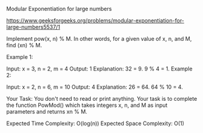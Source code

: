 Modular Exponentiation for large numbers


https://www.geeksforgeeks.org/problems/modular-exponentiation-for-large-numbers5537/1


Implement pow(x, n) % M.
In other words, for a given value of x, n, and M, find  (xn) % M.
 

Example 1:

Input:
x = 3, n = 2, m = 4
Output:
1
Explanation:
32 = 9. 9 % 4 = 1.
Example 2:

Input:
x = 2, n = 6, m = 10
Output:
4
Explanation:
26 = 64. 64 % 10 = 4.

Your Task:
You don't need to read or print anything. Your task is to complete the function PowMod() which takes integers x, n, and M as input parameters and returns xn % M.
 

Expected Time Complexity: O(log(n))
Expected Space Complexity: O(1)
